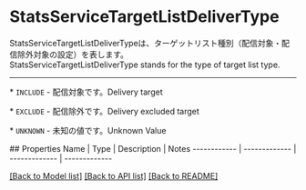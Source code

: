 # StatsServiceTargetListDeliverType

<div lang=\"ja\">StatsServiceTargetListDeliverTypeは、ターゲットリスト種別（配信対象・配信除外対象の設定）を表します。</div> <div lang=\"en\">StatsServiceTargetListDeliverType stands for the type of target list type.</div> <hr> <p>* <code>INCLUDE</code> - <span lang=\"ja\">配信対象です。</span><span lang=\"en\">Delivery target</span></p> <p>* <code>EXCLUDE</code> - <span lang=\"ja\">配信除外です。</span><span lang=\"en\">Delivery excluded target</span></p> <p>* <code>UNKNOWN</code> - <span lang=\"ja\">未知の値です。</span><span lang=\"en\">Unknown Value</span></p> 
## Properties
Name | Type | Description | Notes
------------ | ------------- | ------------- | -------------

[[Back to Model list]](../README.md#documentation-for-models) [[Back to API list]](../README.md#documentation-for-api-endpoints) [[Back to README]](../README.md)


